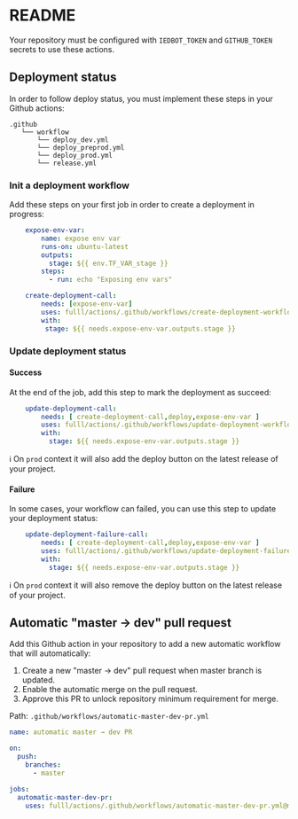 # README

Your repository must be configured with `IEDBOT_TOKEN` and `GITHUB_TOKEN` secrets to use these actions.


## Deployment status

In order to follow deploy status, you must implement these steps in your Github actions:

```
.github
   └── workflow
       └── deploy_dev.yml
       └── deploy_preprod.yml
       └── deploy_prod.yml
       └── release.yml
```

### Init a deployment workflow

Add these steps on your first job in order to create a deployment in progress:

```yaml
    expose-env-var:
        name: expose env var
        runs-on: ubuntu-latest
        outputs:
          stage: ${{ env.TF_VAR_stage }}
        steps:
          - run: echo "Exposing env vars"

    create-deployment-call:
        needs: [expose-env-var]
        uses: fulll/actions/.github/workflows/create-deployment-workflow.yml@master
        with: 
         stage: ${{ needs.expose-env-var.outputs.stage }}
```

### Update deployment status

#### Success

At the end of the job, add this step to mark the deployment as succeed:

```yaml 
    update-deployment-call:
        needs: [ create-deployment-call,deploy,expose-env-var ]
        uses: fulll/actions/.github/workflows/update-deployment-workflow.yml@master
        with:
          stage: ${{ needs.expose-env-var.outputs.stage }}
```

:information_source: On `prod` context it will also add the deploy button on the latest release of your project.

#### Failure

In some cases, your workflow can failed, you can use this step to update your deployment status:

```yaml 
    update-deployment-failure-call:
        needs: [ create-deployment-call,deploy,expose-env-var ]
        uses: fulll/actions/.github/workflows/update-deployment-failure-workflow.yml@master
        with:
          stage: ${{ needs.expose-env-var.outputs.stage }}
```

:information_source: On `prod` context it will also remove the deploy button on the latest release of your project.


## Automatic "master → dev" pull request 

Add this Github action in your repository to add a new automatic workflow that will automatically:  
1. Create a new "master → dev" pull request when master branch is updated.
2. Enable the automatic merge on the pull request.
3. Approve this PR to unlock repository minimum requirement for merge.

Path: `.github/workflows/automatic-master-dev-pr.yml`
```yaml
name: automatic master → dev PR

on:
  push:
    branches:
      - master

jobs:
  automatic-master-dev-pr:
    uses: fulll/actions/.github/workflows/automatic-master-dev-pr.yml@master
```
